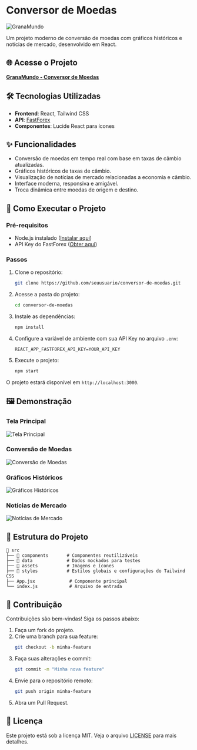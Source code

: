 # Conversor de Moedas

![GranaMundo](https://via.placeholder.com/800x400.png?text=GranaMundo+-+Conversor+de+Moedas)

Um projeto moderno de conversão de moedas com gráficos históricos e notícias de mercado, desenvolvido em React.

## 🌐 Acesse o Projeto

[**GranaMundo - Conversor de Moedas**](https://seusiteaqui.com)

## 🛠️ Tecnologias Utilizadas

- **Frontend**: React, Tailwind CSS
- **API**: [FastForex](https://fastforex.io)
- **Componentes**: Lucide React para ícones

## ✨ Funcionalidades

- Conversão de moedas em tempo real com base em taxas de câmbio atualizadas.
- Gráficos históricos de taxas de câmbio.
- Visualização de notícias de mercado relacionadas a economia e câmbio.
- Interface moderna, responsiva e amigável.
- Troca dinâmica entre moedas de origem e destino.

## 🚀 Como Executar o Projeto

### Pré-requisitos
- Node.js instalado ([Instalar aqui](https://nodejs.org))
- API Key do FastForex ([Obter aqui](https://fastforex.io))

### Passos
1. Clone o repositório:
   ```bash
   git clone https://github.com/seuusuario/conversor-de-moedas.git
   ```
2. Acesse a pasta do projeto:
   ```bash
   cd conversor-de-moedas
   ```
3. Instale as dependências:
   ```bash
   npm install
   ```
4. Configure a variável de ambiente com sua API Key no arquivo `.env`:
   ```env
   REACT_APP_FASTFOREX_API_KEY=YOUR_API_KEY
   ```
5. Execute o projeto:
   ```bash
   npm start
   ```

O projeto estará disponível em `http://localhost:3000`.

## 🖼️ Demonstração

### Tela Principal
![Tela Principal](https://via.placeholder.com/800x400.png?text=Tela+Principal)

### Conversão de Moedas
![Conversão de Moedas](https://via.placeholder.com/800x400.png?text=Convers%C3%A3o+de+Moedas)

### Gráficos Históricos
![Gráficos Históricos](https://via.placeholder.com/800x400.png?text=Gr%C3%A1ficos+Hist%C3%B3ricos)

### Notícias de Mercado
![Notícias de Mercado](https://via.placeholder.com/800x400.png?text=Not%C3%ADcias+de+Mercado)

## 📂 Estrutura do Projeto

```
📂 src
├── 📁 components       # Componentes reutilizáveis
├── 📁 data             # Dados mockados para testes
├── 📁 assets           # Imagens e ícones
├── 📁 styles           # Estilos globais e configurações do Tailwind CSS
├── App.jsx             # Componente principal
└── index.js            # Arquivo de entrada
```

## 🤝 Contribuição

Contribuições são bem-vindas! Siga os passos abaixo:

1. Faça um fork do projeto.
2. Crie uma branch para sua feature:
   ```bash
   git checkout -b minha-feature
   ```
3. Faça suas alterações e commit:
   ```bash
   git commit -m "Minha nova feature"
   ```
4. Envie para o repositório remoto:
   ```bash
   git push origin minha-feature
   ```
5. Abra um Pull Request.

## 📝 Licença

Este projeto está sob a licença MIT. Veja o arquivo [LICENSE](LICENSE) para mais detalhes.
